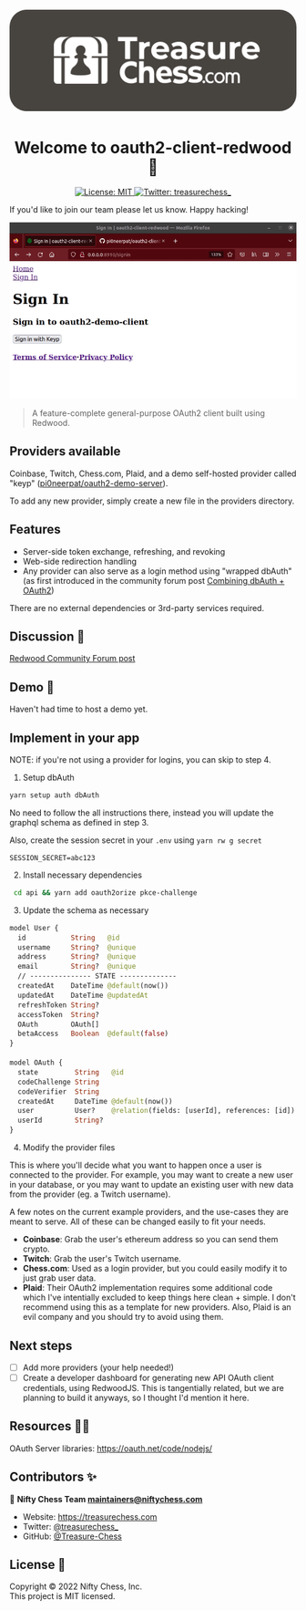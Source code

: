 <h1 align="center"><img width="600" style="border-radius: 30px;" src="https://github.com/treasure-chess/treasure-chess/blob/main/github-header.png?raw=true"/></h1>
<h1 align="center">Welcome to oauth2-client-redwood 👋</h1>
<p align="center">
  <a href="#" target="_blank">
    <img alt="License: MIT" src="https://img.shields.io/badge/License-MIT-yellow.svg" />
  </a>
  <a href="https://twitter.com/treasure chess_" target="_blank">
    <img alt="Twitter: treasurechess_" src="https://img.shields.io/twitter/follow/treasurechess_.svg?style=social" />
  </a>
</p>

If you'd like to join our team please let us know. Happy hacking!

<p align="center">
<img width="600px" src="oauth2-client-redwood.gif"/>
</p>

> A feature-complete general-purpose OAuth2 client built using Redwood.

## Providers available

Coinbase, Twitch, Chess.com, Plaid, and a demo self-hosted provider called "keyp" ([pi0neerpat/oauth2-demo-server](https://github.com/pi0neerpat/oauth2-demo-server)).

To add any new provider, simply create a new file in the providers directory.

## Features

- Server-side token exchange, refreshing, and revoking
- Web-side redirection handling
- Any provider can also serve as a login method using "wrapped dbAuth" (as first introduced in the community forum post [Combining dbAuth + OAuth2](https://community.redwoodjs.com/t/combining-dbauth-oauth2/2452/8))

There are no external dependencies or 3rd-party services required.

## Discussion 💬

[Redwood Community Forum post](https://community.redwoodjs.com/t/i-made-passportjs-for-redwood/4343?u=pi0neerpat)

## Demo 📙

Haven't had time to host a demo yet.

## Implement in your app

NOTE: if you're not using a provider for logins, you can skip to step 4.

1. Setup dbAuth

```bash
yarn setup auth dbAuth
```

No need to follow the all instructions there, instead you will update the graphql schema as defined in step 3.

Also, create the session secret in your `.env` using `yarn rw g secret`

```
SESSION_SECRET=abc123
```

2. Install necessary dependencies

```bash
 cd api && yarn add oauth2orize pkce-challenge
```

3. Update the schema as necessary

```graphql
model User {
  id           String   @id
  username     String?  @unique
  address      String?  @unique
  email        String?  @unique
  // --------------- STATE --------------
  createdAt    DateTime @default(now())
  updatedAt    DateTime @updatedAt
  refreshToken String?
  accessToken  String?
  OAuth        OAuth[]
  betaAccess   Boolean  @default(false)
}

model OAuth {
  state         String   @id
  codeChallenge String
  codeVerifier  String
  createdAt     DateTime @default(now())
  user          User?    @relation(fields: [userId], references: [id])
  userId        String?
}
```

4. Modify the provider files

This is where you'll decide what you want to happen once a user is connected to the provider. For example, you may want to create a new user in your database, or you may want to update an existing user with new data from the provider (eg. a Twitch username).

A few notes on the current example providers, and the use-cases they are meant to serve. All of these can be changed easily to fit your needs.

- **Coinbase**: Grab the user's ethereum address so you can send them crypto.
- **Twitch**: Grab the user's Twitch username.
- **Chess.com**: Used as a login provider, but you could easily modify it to just grab user data.
- **Plaid**: Their OAuth2 implementation requires some additional code which I've intentially excluded to keep things here clean + simple. I don't recommend using this as a template for new providers. Also, Plaid is an evil company and you should try to avoid using them.
## Next steps

- [ ] Add more providers (your help needed!)
- [ ] Create a developer dashboard for generating new API OAuth client credentials, using RedwoodJS. This is tangentially related, but we are planning to build it anyways, so I thought I'd mention it here.

## Resources 🧑‍💻

OAuth Server libraries: https://oauth.net/code/nodejs/

## Contributors ✨

👤 **Nifty Chess Team <maintainers@niftychess.com>**

- Website: https://treasurechess.com
- Twitter: [@treasurechess\_](https://twitter.com/treasurechess_)
- GitHub: [@Treasure-Chess](https://github.com/Treasure-Chess)

## License 📝

Copyright © 2022 Nifty Chess, Inc.<br />
This project is MIT licensed.



